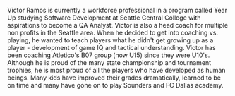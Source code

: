 Victor Ramos is currently a workforce professional in a program called Year Up studying Software Development at Seattle Central College with aspirations to become a QA Analyst. Victor is also a head coach for multiple non profits in the Seattle area. When he decided to get into coaching vs. playing, he wanted to teach players what he didn't get growing up as a player - development of game IQ and tactical understanding. Victor has been coaching Atletico's B07 group (now U15) since they were U10's. Although he is proud of the many state championship and tournament trophies, he is most proud of all the players who have developed as human beings. Many kids have improved their grades dramatically, learned to be on time and many have gone on to play Sounders and FC Dallas academy.
